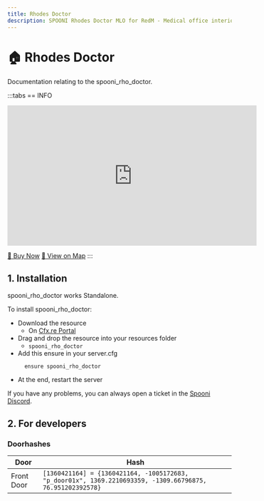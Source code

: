 ```yaml
---
title: Rhodes Doctor
description: SPOONI Rhodes Doctor MLO for RedM - Medical office interior with examination room. Healthcare facility for Rhodes roleplay in Red Dead Redemption 2.
---
```


# 🏠 Rhodes Doctor
Documentation relating to the spooni_rho_doctor.

:::tabs
== INFO
<iframe width="560" height="315" src="https://www.youtube.com/embed/ClTClTrNI0E?si=CnYShgu8vGSEfepU" frameborder="0" allow="accelerometer; autoplay; clipboard-write; encrypted-media; gyroscope; picture-in-picture; web-share" referrerpolicy="strict-origin-when-cross-origin" allowfullscreen></iframe>

<a href="https://spooni-mapping.tebex.io/package/6617641" class="button-buy">🛒 Buy Now</a>
<a href="https://spooni.de/rdr2/?m=house15" class="button-map">📍 View on Map</a>
:::

## 1. Installation
spooni_rho_doctor works Standalone.  

To install spooni_rho_doctor:
- Download the resource
  - On [Cfx.re Portal](https://portal.cfx.re/)
- Drag and drop the resource into your resources folder
  - `spooni_rho_doctor`
- Add this ensure in your server.cfg
  ```
    ensure spooni_rho_doctor
  ```
- At the end, restart the server

If you have any problems, you can always open a ticket in the [Spooni Discord](https://discord.gg/spooni).

## 2. For developers
### Doorhashes
| Door                      | Hash
|---------------------------|----------------------------------------------------------------------------------|
| Front Door                | `[1360421164] = {1360421164, -1005172683, "p_door01x", 1369.2210693359, -1309.66796875, 76.951202392578}`

